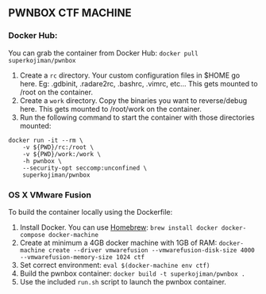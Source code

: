 ## PWNBOX CTF MACHINE

### Docker Hub:
You can grab the container from Docker Hub: `docker pull superkojiman/pwnbox`
 1. Create a `rc` directory. Your custom configuration files in $HOME go here. Eg: .gdbinit, .radare2rc, .bashrc, .vimrc, etc... This gets mounted to /root on the container.
 1. Create a `work` directory. Copy the binaries you want to reverse/debug here. This gets mounted to /root/work on the container. 
 1. Run the following command to start the container with those directories mounted: 

```
docker run -it --rm \
    -v ${PWD}/rc:/root \
    -v ${PWD}/work:/work \
    -h pwnbox \
    --security-opt seccomp:unconfined \
    superkojiman/pwnbox
```

### OS X VMware Fusion
To build the container locally using the Dockerfile: 
 1. Install Docker. You can use [Homebrew](http://brew.sh/): `brew install docker docker-compose docker-machine`
 1. Create at minimum a 4GB docker machine with 1GB of RAM: `docker-machine create --driver vmwarefusion --vmwarefusion-disk-size 4000 --vmwarefusion-memory-size 1024 ctf`
 1. Set correct environment: `eval $(docker-machine env ctf)`
 1. Build the pwnbox container: `docker build -t superkojiman/pwnbox .`
 1. Use the included `run.sh` script to launch the pwnbox container. 
